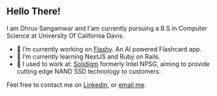 ## Hello There!

I am Dhruv Sangamwar and I'am currently pursuing a B.S in Computer Science at University Of California Davis.

- 🔭 I’m currently working on [Flashy](https://github.com/ThaumicMekanism/calhacks-2023). An AI powered Flashcard app.
- 🌱 I’m currently learning NextJS and Ruby on Rails.
- 👤 I used to work at:
  [Solidigm](https://www.solidigm.com/) formerly Intel NPSG, aiming to provide cutting edge NAND SSD technology to customers. 


</div>

Feel free to contact me on [Linkedin](https://www.linkedin.com/in/dhruv-sangamwar-59711118a), or [email me](mailto:sangamward@gmail.com). 
